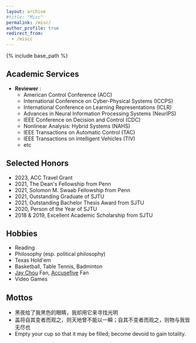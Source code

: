 ```yaml
---
layout: archive
#title: "Misc"
permalink: /misc/
author_profile: true
redirect_from:
  - /miscc
---
```


{% include base_path %}

Academic Services
-----
* **Reviewer** :   
  * American Control Conference (ACC)
  * International Conference on Cyber-Physical Systems (ICCPS)
  * International Conference on Learning Representations (ICLR)
  * Advances in Neural Information Processing Systems (NeurIPS)
  * IEEE Conference on Decision and Control (CDC)
  * Nonlinear Analysis: Hybrid Systems (NAHS)
  * IEEE Transactions on Automatic Control (TAC)
  * IEEE Transactions on Intelligent Vehicles (TIV)
  * etc

Selected Honors
-----
* 2023, ACC Travel Grant
* 2021, The Dean's Fellowship from Penn
* 2021, Solomon M. Swaab Fellowship from Penn
* 2021, Outstanding Graduate of SJTU
* 2021, Outstanding Bachelor Thesis Award from SJTU
* 2020, Person of the Year of SJTU
* 2018 & 2019, Excellent Academic Scholarship from SJTU

Hobbies
-----
* Reading
* Philosophy (esp. political philosophy)
* Texas Hold'em 
* Basketball, Table Tennis, Badminton
* [Jay Chou](https://en.wikipedia.org/wiki/Jay_Chou) Fan, [Accusefive](https://en.wikipedia.org/wiki/Accusefive) Fan
* Video Games

Mottos
-----
* 黑夜给了我黑色的眼睛，我却用它来寻找光明
* 盖将自其变者而观之，则天地曾不能以一瞬；自其不变者而观之，则物与我皆无尽也
* Empty your cup so that it may be filled; become devoid to gain totality.
